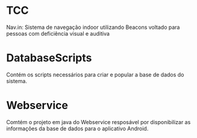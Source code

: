 # TCC

Nav.in: Sistema de navegação indoor utilizando Beacons voltado para pessoas com deficiência visual e auditiva

# DatabaseScripts

Contém os scripts necessários para criar e popular a base de dados do sistema.

# Webservice

Comtém o projeto em java do Webservice resposável por disponibilizar as informações da base de dados para o aplicativo Android.
